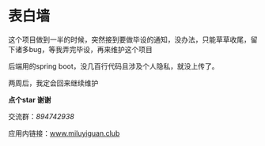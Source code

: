 # 表白墙

这个项目做到一半的时候，突然接到要做毕设的通知，没办法，只能草草收尾，留下诸多bug，等我弄完毕设，再来维护这个项目

后端用的spring boot，没几百行代码且涉及个人隐私，就没上传了。

两周后，我定会回来继续维护

**点个star 谢谢**

交流群：_894742938_

应用内链接：www.miluyiguan.club
